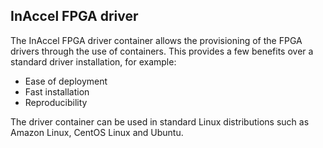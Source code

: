 ## InAccel FPGA driver

The InAccel FPGA driver container allows the provisioning of the FPGA drivers
through the use of containers. This provides a few benefits over a standard
driver installation, for example:

* Ease of deployment
* Fast installation
* Reproducibility

The driver container can be used in standard Linux distributions such as Amazon
Linux, CentOS Linux and Ubuntu.
